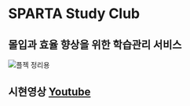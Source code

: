 

# SPARTA Study Club
## 몰입과 효율 향상을 위한 학습관리 서비스

![플젝 정리용](https://user-images.githubusercontent.com/68773118/115776896-9d823700-a3ef-11eb-8907-d07593c789d7.png)

## 시현영상 [Youtube](https://youtu.be/pJL4mbgw7Js)
